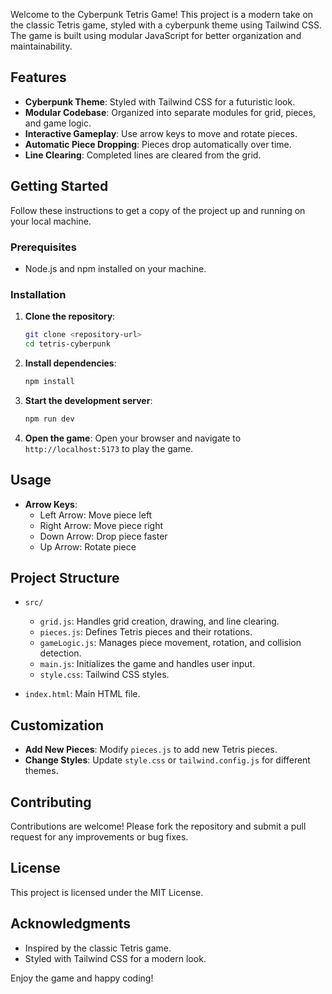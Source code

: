 Welcome to the Cyberpunk Tetris Game! This project is a modern take on the classic Tetris game, styled with a cyberpunk theme using Tailwind CSS. The game is built using modular JavaScript for better organization and maintainability.

## Features

- **Cyberpunk Theme**: Styled with Tailwind CSS for a futuristic look.
- **Modular Codebase**: Organized into separate modules for grid, pieces, and game logic.
- **Interactive Gameplay**: Use arrow keys to move and rotate pieces.
- **Automatic Piece Dropping**: Pieces drop automatically over time.
- **Line Clearing**: Completed lines are cleared from the grid.

## Getting Started

Follow these instructions to get a copy of the project up and running on your local machine.

### Prerequisites

- Node.js and npm installed on your machine.

### Installation

1. **Clone the repository**:
	 ```bash
	 git clone <repository-url>
	 cd tetris-cyberpunk
	 ```

2. **Install dependencies**:
	 ```bash
	 npm install
	 ```

3. **Start the development server**:
	 ```bash
	 npm run dev
	 ```

4. **Open the game**:
	 Open your browser and navigate to `http://localhost:5173` to play the game.

## Usage

- **Arrow Keys**:
	- Left Arrow: Move piece left
	- Right Arrow: Move piece right
	- Down Arrow: Drop piece faster
	- Up Arrow: Rotate piece

## Project Structure

- `src/`
	- `grid.js`: Handles grid creation, drawing, and line clearing.
	- `pieces.js`: Defines Tetris pieces and their rotations.
	- `gameLogic.js`: Manages piece movement, rotation, and collision detection.
	- `main.js`: Initializes the game and handles user input.
	- `style.css`: Tailwind CSS styles.

- `index.html`: Main HTML file.

## Customization

- **Add New Pieces**: Modify `pieces.js` to add new Tetris pieces.
- **Change Styles**: Update `style.css` or `tailwind.config.js` for different themes.

## Contributing

Contributions are welcome! Please fork the repository and submit a pull request for any improvements or bug fixes.

## License

This project is licensed under the MIT License.

## Acknowledgments

- Inspired by the classic Tetris game.
- Styled with Tailwind CSS for a modern look.

Enjoy the game and happy coding!
